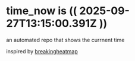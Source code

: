 # time_now is (( 2025-09-27T13:15:00.391Z ))

an automated repo that shows the currnent time

inspired by [breakingheatmap](https://github.com/breakingheatmap/breakingheatmap)
